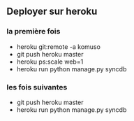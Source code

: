 ## Deployer sur heroku

### la première fois

* heroku git:remote -a komuso
* git push heroku master
* heroku ps:scale web=1
* heroku run python manage.py syncdb

### les fois suivantes

* git push heroku master
* heroku run python manage.py syncdb
